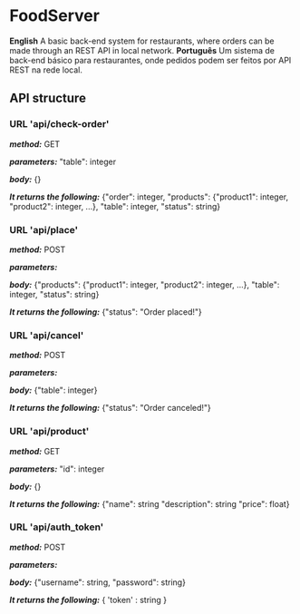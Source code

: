  # FoodServer
 **English** A basic back-end system for restaurants, where orders can be made through an REST API in local network.
 **Português** Um sistema de back-end básico para restaurantes, onde pedidos podem ser feitos por API REST na rede local.
 
 ## API structure
 
 ### URL 'api/check-order'
 ***method:***
 GET
 
 ***parameters:***
 "table": integer
 
 ***body:*** 
 {}
 
 ***It returns the following:***
{"order": integer,
 "products": {"product1": integer, "product2": integer, ...},
 "table": integer,
 "status": string}
 

### URL 'api/place'
***method:***
POST

***parameters:***


***body:***
{"products": {"product1": integer, "product2": integer, ...},
 "table": integer,
 "status": string} 
 
 ***It returns the following:***
 {"status": "Order placed!"}
 
 ### URL 'api/cancel'
 ***method:***
POST

 ***parameters:***
 
 
 ***body:*** 
 {"table": integer}
 
 ***It returns the following:***
 {"status": "Order canceled!"}
 
 
### URL 'api/product'
***method:***
GET

***parameters:***
 "id": integer

***body:*** 
{} 
 
***It returns the following:***
{"name": string
 "description": string
 "price": float}
 
 
 ### URL 'api/auth_token'
 ***method:***
 POST
 
 ***parameters:***
 
 
 ***body:*** 
{"username": string, 
"password": string} 

***It returns the following:***
{ 'token' : string }

